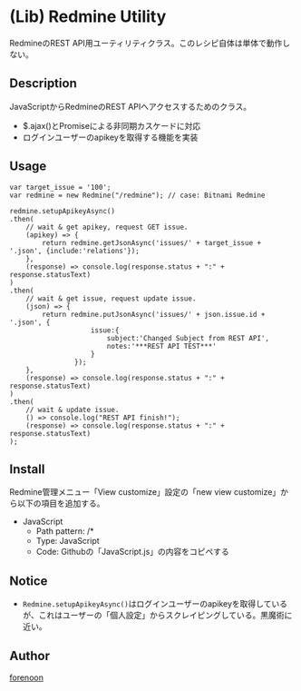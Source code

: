 (Lib) Redmine Utility
====

RedmineのREST API用ユーティリティクラス。このレシピ自体は単体で動作しない。

## Description

JavaScriptからRedmineのREST APIへアクセスするためのクラス。

* $.ajax()とPromiseによる非同期カスケードに対応
* ログインユーザーのapikeyを取得する機能を実装

## Usage
```
var target_issue = '100';
var redmine = new Redmine("/redmine"); // case: Bitnami Redmine

redmine.setupApikeyAsync()
.then(
    // wait & get apikey, request GET issue.
    (apikey) => {
        return redmine.getJsonAsync('issues/' + target_issue + '.json', {include:'relations'});
    },
    (response) => console.log(response.status + ":" + response.statusText)
)
.then(
    // wait & get issue, request update issue.
    (json) => {
        return redmine.putJsonAsync('issues/' + json.issue.id + '.json', {
                    issue:{
                        subject:'Changed Subject from REST API',
                        notes:'***REST API TEST***'
                    }
                });
    },
    (response) => console.log(response.status + ":" + response.statusText)
)
.then(
    // wait & update issue.
    () => console.log("REST API finish!");
    (response) => console.log(response.status + ":" + response.statusText)
);
```

## Install

Redmine管理メニュー「View customize」設定の「new view customize」から以下の項目を追加する。

* JavaScript
    * Path pattern: /*
    * Type: JavaScript
    * Code: Githubの「JavaScript.js」の内容をコピペする

## Notice

* `Redmine.setupApikeyAsync()`はログインユーザーのapikeyを取得しているが、これはユーザーの「個人設定」からスクレイピングしている。黒魔術に近い。

## Author

[forenoon](https://github.com/forenoon)